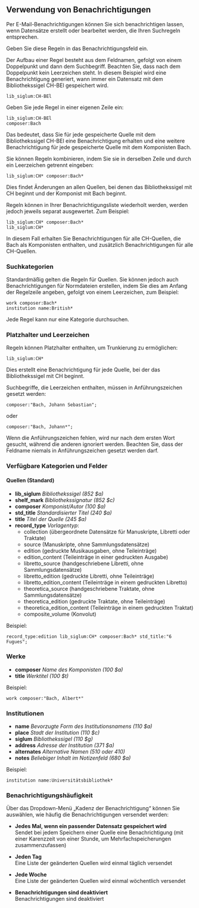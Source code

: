 ## Verwendung von Benachrichtigungen

Per E-Mail-Benachrichtigungen können Sie sich benachrichtigen lassen, wenn Datensätze erstellt oder bearbeitet werden, die Ihren Suchregeln entsprechen.

Geben Sie diese Regeln in das Benachrichtigungsfeld ein.

Der Aufbau einer Regel besteht aus dem Feldnamen, gefolgt von einem Doppelpunkt und dann dem Suchbegriff. Beachten Sie, dass nach dem Doppelpunkt kein Leerzeichen steht. In diesem Beispiel wird eine Benachrichtigung generiert, wann immer ein Datensatz mit dem Bibliothekssigel CH-BEl gespeichert wird.

```
lib_siglum:CH-BEl
```

Geben Sie jede Regel in einer eigenen Zeile ein:

```
lib_siglum:CH-BEl
composer:Bach
```

Das bedeutet, dass Sie für jede gespeicherte Quelle mit dem Bibliothekssigel CH-BEl eine Benachrichtigung erhalten und eine weitere Benachrichtigung für jede gespeicherte Quelle mit dem Komponisten Bach.

Sie können Regeln kombinieren, indem Sie sie in derselben Zeile und durch ein Leerzeichen getrennt eingeben:

```
lib_siglum:CH* composer:Bach*
```

Dies findet Änderungen an allen Quellen, bei denen das Bibliothekssigel mit CH beginnt und der Komponist mit Bach beginnt.

Regeln können in Ihrer Benachrichtigungsliste wiederholt werden, werden jedoch jeweils separat ausgewertet. Zum Beispiel:

```
lib_siglum:CH* composer:Bach*
lib_siglum:CH*
```

In diesem Fall erhalten Sie Benachrichtigungen für alle CH-Quellen, die Bach als Komponisten enthalten, und zusätzlich Benachrichtigungen für alle CH-Quellen.

### Suchkategorien

Standardmäßig gelten die Regeln für Quellen. Sie können jedoch auch Benachrichtigungen für Normdateien erstellen, indem Sie dies am Anfang der Regelzeile angeben, gefolgt von einem Leerzeichen, zum Beispiel:

```
work composer:Bach*
institution name:British*
```

Jede Regel kann nur eine Kategorie durchsuchen.

### Platzhalter und Leerzeichen

Regeln können Platzhalter enthalten, um Trunkierung zu ermöglichen:

```
lib_siglum:CH*
```

Dies erstellt eine Benachrichtigung für jede Quelle, bei der das Bibliothekssigel mit CH beginnt.

Suchbegriffe, die Leerzeichen enthalten, müssen in Anführungszeichen gesetzt werden:

```
composer:"Bach, Johann Sebastian";
```

oder

```
composer:"Bach, Johann*";
```

Wenn die Anführungszeichen fehlen, wird nur nach dem ersten Wort gesucht, während die anderen ignoriert werden. Beachten Sie, dass der Feldname niemals in Anführungszeichen gesetzt werden darf.

### Verfügbare Kategorien und Felder

#### Quellen (Standard)

- **lib\_siglum** _Bibliothekssigel (852 \$a)_
- **shelf\_mark** _Bibliothekssignatur (852 \$c)_
- **composer** _Komponist/Autor (100 \$a)_
- **std\_title** _Standardisierter Titel (240 \$a)_
- **title** _Titel der Quelle (245 \$a)_
- **record\_type** _Vorlagentyp_:
  - collection (übergeordnete Datensätze für Manuskripte, Libretti oder Traktate)
  - source (Manuskripte, ohne Sammlungsdatensätze)
  - edition (gedruckte Musikausgaben, ohne Teileinträge)
  - edition\_content (Teileinträge in einer gedruckten Ausgabe)
  - libretto\_source (handgeschriebene Libretti, ohne Sammlungsdatensätze)
  - libretto\_edition (gedruckte Libretti, ohne Teileinträge)
  - libretto\_edition\_content (Teileinträge in einem gedruckten Libretto)
  - theoretica\_source (handgeschriebene Traktate, ohne Sammlungsdatensätze)
  - theoretica\_edition (gedruckte Traktate, ohne Teileinträge)
  - theoretica\_edition\_content (Teileinträge in einem gedruckten Traktat)
  - composite\_volume (Konvolut)

Beispiel:

```
record_type:edition lib_siglum:CH* composer:Bach* std_title:"6 Fugues";
```

### Werke

- **composer** _Name des Komponisten (100 \$a)_
- **title** _Werktitel (100 \$t)_

Beispiel:

```
work composer:"Bach, Albert*"
```

### Institutionen

- **name** _Bevorzugte Form des Institutionsnamens (110 \$a)_
- **place** _Stadt der Institution (110 \$c)_
- **siglum** _Bibliothekssigel (110 \$g)_
- **address** _Adresse der Institution (371 \$a)_
- **alternates** _Alternative Namen (510 oder 410)_
- **notes** _Beliebiger Inhalt im Notizenfeld (680 \$a)_

Beispiel:

```
institution name:Universitätsbibliothek*
```

### Benachrichtigungshäufigkeit

Über das Dropdown-Menü „Kadenz der Benachrichtigung“ können Sie auswählen, wie häufig die Benachrichtigungen versendet werden:

- **Jedes Mal, wenn ein passender Datensatz gespeichert wird**  
  Sendet bei jedem Speichern einer Quelle eine Benachrichtigung (mit einer Karenzzeit von einer Stunde, um Mehrfachspeicherungen zusammenzufassen)

- **Jeden Tag**  
  Eine Liste der geänderten Quellen wird einmal täglich versendet

- **Jede Woche**  
  Eine Liste der geänderten Quellen wird einmal wöchentlich versendet

- **Benachrichtigungen sind deaktiviert**  
  Benachrichtigungen sind deaktiviert
